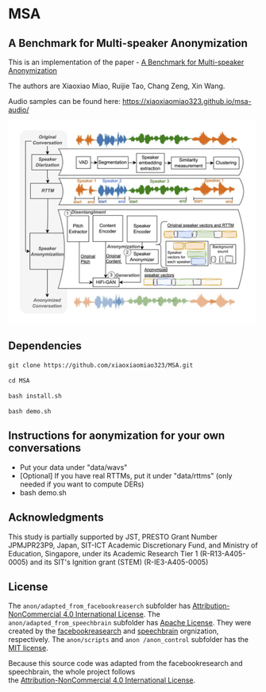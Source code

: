# MSA

## A Benchmark for Multi-speaker Anonymization 

This is an implementation of the paper - [A Benchmark for Multi-speaker Anonymization](http://arxiv.org/abs/2407.05608)

The authors are Xiaoxiao Miao, Ruijie Tao, Chang Zeng, Xin Wang.


Audio samples can be found here: https://xiaoxiaomiao323.github.io/msa-audio/

<img src="msa.png" alt="Image" width="500"/>


## Dependencies

`git clone https://github.com/xiaoxiaomiao323/MSA.git`

`cd MSA`

`bash install.sh`

`bash demo.sh`


## Instructions for aonymization for your own conversations

* Put your data under "data/wavs"
* [Optional] If you have real RTTMs, put it under "data/rttms" (only needed if you want to compute DERs)
* bash demo.sh 


## Acknowledgments
This study is partially supported by JST, PRESTO Grant Number JPMJPR23P9, Japan, SIT-ICT Academic Discretionary Fund, and Ministry of Education, Singapore, under its Academic Research Tier 1 (R-R13-A405-0005) and its SIT's Ignition grant (STEM) (R-IE3-A405-0005)
## License

The `anon/adapted_from_facebookreaserch` subfolder has [Attribution-NonCommercial 4.0 International License](https://github.com/xiaoxiaomiao323/MSA/blob/main/anon/adapted_from_facebookresearch/LICENSE). The `anon/adapted_from_speechbrain` subfolder has [Apache License](https://github.com/xiaoxiaomiao323/MSA/blob/main/anon/adapted_from_speechbrain/LICENSE). They were created by the [facebookreasearch](https://github.com/facebookresearch/speech-resynthesis/blob/main) and [speechbrain](https://github.com/speechbrain/speechbrain) orgnization, respectively. The `anon/scripts` and `anon
/anon_control` subfolder has the [MIT license](https://github.com/nii-yamagishilab/SSL-SAS/blob/main/scripts/LICENSE).

Because this source code was adapted from the facebookresearch and speechbrain, the whole project follows  
the [Attribution-NonCommercial 4.0 International License](https://github.com/nii-yamagishilab/SSL-SAS/blob/main/adapted_from_facebookresearch/LICENSE).


